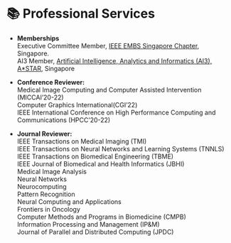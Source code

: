 # 📚 Professional Services

- **Memberships**\
Executive Committee Member, [IEEE EMBS Singapore Chapter](https://www.linkedin.com/company/ieeeembsingapore/), Singapore.\
AI3 Member, [Artificial Intelligence, Analytics and Informatics (AI3), A*STAR](https://www.a-star.edu.sg/htco/artificial-intelligence-analytics-and-informatics), Singapore

- **Conference Reviewer:**\
Medical Image Computing and Computer Assisted Intervention (MICCAI’20-22)\
Computer Graphics International(CGI’22)\
IEEE International Conference on High Performance Computing and Communications (HPCC’20-22)

-  **Journal Reviewer:**\
IEEE Transactions on Medical Imaging (TMI)\
IEEE Transactions on Neural Networks and Learning Systems (TNNLS)\
IEEE Transactions on Biomedical Engineering (TBME)\
IEEE Journal of Biomedical and Health Informatics (JBHI)\
Medical Image Analysis\
Neural Networks\
Neurocomputing\
Pattern Recognition\
Neural Computing and Applications\
Frontiers in Oncology\
Computer Methods and Programs in Biomedicine (CMPB)\
Information Processing and Management (IP&M)\
Journal of Parallel and Distributed Computing (JPDC)
